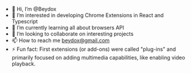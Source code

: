 - 👋 Hi, I’m @Beydox
- 👀 I’m interested in developing Chrome Extensions in React and Typescript
- 🌱 I’m currently learning all about browsers API
- 💞️ I’m looking to collaborate on interesting projects
- 📫 How to reach me beydox@gmail.com
- ⚡ Fun fact: First extensions  (or add-ons) were called "plug-ins" and primarily focused on adding multimedia capabilities, like enabling video playback. 

<!---
Beydox/Beydox is a ✨ special ✨ repository because its `README.md` (this file) appears on your GitHub profile.
You can click the Preview link to take a look at your changes.
--->
